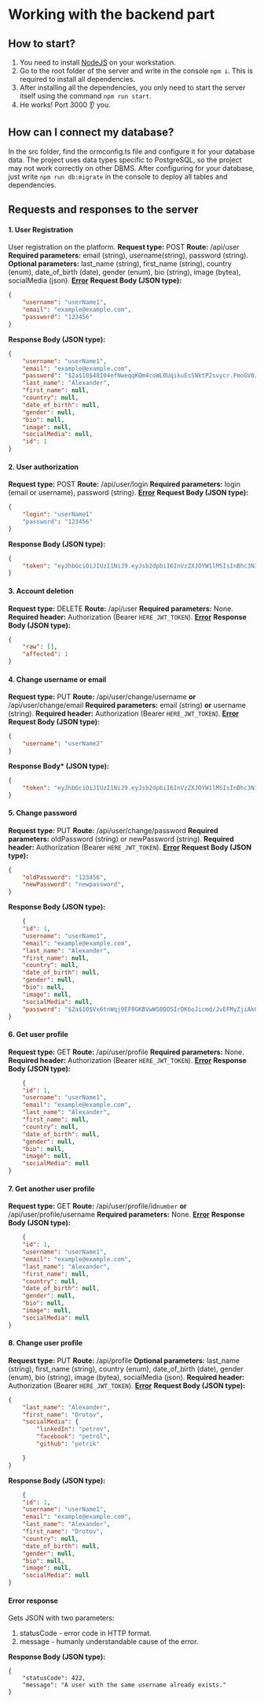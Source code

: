 # Working with the backend part

## How to start?

1. You need to install [NodeJS](https://nodejs.org/en/download/) on your workstation.
2. Go to the root folder of the server and write in the console `npm i`. This is required to install all dependencies.
3. After installing all the dependencies, you only need to start the server itself using the command `npm run start`.
4. He works! Port 3000 👂 you.

## How can I connect my database?

In the src folder, find the ormconfig.ts file and configure it for your database data. The project uses data types specific to PostgreSQL, so the project may not work correctly on other DBMS.
After configuring for your database, just write `npm run db:migrate` in the console to deploy all tables and dependencies.

## Requests and responses to the server

#### 1. User Registration

User registration on the platform.
**Request type:** POST
**Route:** /api/user
**Required parameters:** email (string), username(string), password (string).
**Optional parameters:** last_name (string), first_name (string), country (enum), date_of_birth (date), gender (enum), bio (string), image (bytea), socialMedia (json).
[**Error**](#error-response)
**Request Body (JSON type):**

```JSON
{
    "username": "userName1",
    "email": "example@example.com",
    "password": "123456"
}
```

**Response Body (JSON type):**

```JSON
{
    "username": "userName1",
    "email": "example@example.com",
    "password": "$2a$10$48I04efNweqqKQm4coWL0UqikuEsSNktP2svycr.FmoGV0/aMTjM2",
    "last_name": "Alexander",
    "first_name": null,
    "country": null,
    "date_of_birth": null,
    "gender": null,
    "bio": null,
    "image": null,
    "socialMedia": null,
    "id": 1
}
```

#### 2. User authorization

**Request type:** POST
**Route:** /api/user/login
**Required parameters:** login (email or username), password (string).
[**Error**](#error-response)
**Request Body (JSON type):**

```JSON
{
    "login": "userName1"
    "password": "123456"
}
```

**Response Body (JSON type):**

```JSON
{
    "token": "eyJhbGciOiJIUzI1NiJ9.eyJsb2dpbiI6InVzZXJOYW1lMSIsInBhc3N3b3JkIjoiMTIzNDU2IiwiaWF0IjoxNTE2MjM5MDIyfQ.6L_6G4xTG2ZWElesHV1syP1s50ZsJasit4pQNTUp4CQ"
}
```

#### 3. Account deletion

**Request type:** DELETE
**Route:** /api/user
**Required parameters:** None.
**Required header:** Authorization (Bearer `HERE_JWT_TOKEN`).
[**Error**](#error-response)
**Response Body (JSON type):**

```JSON
{
    "raw": [],
    "affected": 1
}
```

#### 4. Change username or email

**Request type:** PUT
**Route:** /api/user/change/username **or** /api/user/change/email
**Required parameters:** email (string) **or** username (string).
**Required header:** Authorization (Bearer `HERE_JWT_TOKEN`).
[**Error**](#error-response)
**Request Body (JSON type):**

```JSON
{
    "username": "userName2"
}
```

**Response Body\* (JSON type):**

```JSON
{
    "token": "eyJhbGciOiJIUzI1NiJ9.eyJsb2dpbiI6InVzZXJOYW1lMSIsInBhc3N3b3JkIjoiMTIzNDU2IiwiaWF0IjoxNTE2MjM5MDIyfQ.6L_6G4xTG2ZWElesHV1dyP1s50ZsJasit4pqNTUp4CQ"
}
```

#### 5. Change password

**Request type:** PUT
**Route:** /api/user/change/password
**Required parameters:** oldPassword (string) or newPassword (string).
**Required header:** Authorization (Bearer `HERE_JWT_TOKEN`).
[**Error**](#error-response)
**Request Body (JSON type):**

```JSON
{
    "oldPassword": "123456",
    "newPassword": "newpassword",
}
```

**Response Body (JSON type):**

```JSON
    {
    "id": 1,
    "username": "userName1",
    "email": "example@example.com",
    "last_name": "Alexander",
    "first_name": null,
    "country": null,
    "date_of_birth": null,
    "gender": null,
    "bio": null,
    "image": null,
    "socialMedia": null,
    "password": "$2a$10$Vx6tnWqj9EF0GKBVwWS0DOSIrDK6oJicmd/JvEFMyZjiAk08Bwkie"
}
```

#### 6. Get user profile

**Request type:** GET
**Route:** /api/user/profile
**Required parameters:** None.
**Required header:** Authorization (Bearer `HERE_JWT_TOKEN`).
[**Error**](#error-response)
**Response Body (JSON type):**

```JSON
    {
    "id": 1,
    "username": "userName1",
    "email": "example@example.com",
    "last_name": "Alexander",
    "first_name": null,
    "country": null,
    "date_of_birth": null,
    "gender": null,
    "bio": null,
    "image": null,
    "socialMedia": null
}
```

#### 7. Get another user profile

**Request type:** GET
**Route:** /api/user/profile/id`number` **or** /api/user/profile/username
**Required parameters:** None.
[**Error**](#error-response)
**Response Body (JSON type):**

```JSON
    {
    "id": 1,
    "username": "userName1",
    "email": "example@example.com",
    "last_name": "Alexander",
    "first_name": null,
    "country": null,
    "date_of_birth": null,
    "gender": null,
    "bio": null,
    "image": null,
    "socialMedia": null
}
```

#### 8. Change user profile

**Request type:** PUT
**Route:** /api/profile
**Optional parameters:** last_name (string), first_name (string), country (enum), date_of_birth (date), gender (enum), bio (string), image (bytea), socialMedia (json).
**Required header:** Authorization (Bearer `HERE_JWT_TOKEN`).
[**Error**](#error-response)
**Request Body (JSON type):**

```JSON
{
    "last_name": "Alexander",
    "first_name": "Drotov",
    "socialMedia": {
        "linkedIn": "petrov",
        "facebook": "petrol",
        "github": "petrik"

    }
}
```

**Response Body (JSON type):**

```JSON
    {
    "id": 1,
    "username": "userName1",
    "email": "example@example.com",
    "last_name": "Alexander",
    "first_name": "Drotov",
    "country": null,
    "date_of_birth": null,
    "gender": null,
    "bio": null,
    "image": null,
    "socialMedia": null
}
```

#### Error response

Gets JSON with two parameters:

1. statusCode - error code in HTTP format.
2. message - humanly understandable cause of the error.

**Response Body (JSON type):**

```
{
    "statusCode": 422,
    "message": "A user with the same username already exists."
}
```
